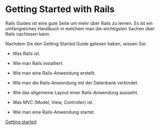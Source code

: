 # Getting Started with Rails

Rails Guides ist eine gute Seite um mehr über Rails zu lernen.
Es ist ein umfangreiches Handbuch in welchem man die wichtigsten
Sachen über Rails nachlesen kann.

Nachdem Sie den Getting Started Guide gelesen haben, wissen Sie:

- Was Rails ist.

- Wie man Rails installiert.

- Wie man eine Rails-Anwendung erstellt.

- Wie man die Rails-Anwendung mit der Datenbank verbindet.

- Wie das allgemeine Layout einer Rails-Anwendung aussieht.

- Was MVC (Model, View, Controller) ist.

- Wie man eine Rails-Anwendung startet.

[Getting started](http://guides.rubyonrails.org/getting_started.html)

